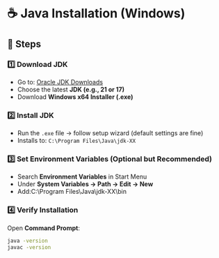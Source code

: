 # ☕ Java Installation (Windows)

## 🔧 Steps

### 1️⃣ Download JDK
- Go to: [Oracle JDK Downloads](https://www.oracle.com/java/technologies/javase-downloads.html)  
- Choose the latest **JDK (e.g., 21 or 17)**  
- Download **Windows x64 Installer (.exe)**  

### 2️⃣ Install JDK
- Run the `.exe` file → follow setup wizard (default settings are fine)  
- Installs to: `C:\Program Files\Java\jdk-XX`  

### 3️⃣ Set Environment Variables (Optional but Recommended)
- Search **Environment Variables** in Start Menu  
- Under **System Variables → Path → Edit → New**  
- Add:C:\Program Files\Java\jdk-XX\bin


### 4️⃣ Verify Installation
Open **Command Prompt**:
```bash
java -version
javac -version
